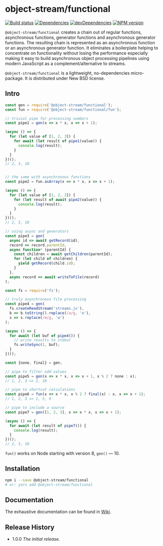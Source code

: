 # object-stream/functional

[![Build status][travis-image]][travis-url]
[![Dependencies][deps-image]][deps-url]
[![devDependencies][dev-deps-image]][dev-deps-url]
[![NPM version][npm-image]][npm-url]


`@object-stream/functional` creates a chain out of regular functions, asynchronous functions, generator functions
and asynchronous generator functions. The resulting chain is represented as an asynchronous function or
an asynchronous generator function. It eliminates a boilerplate helping to concentrate on functionality without losing the performance
especially making it easy to build asynchronous object processing pipelines using modern JavaScript as a complement/alternative to streams.

`@object-stream/functional` is a lightweight, no-dependencies micro-package. It is distributed under New BSD license.

## Intro

```js
const gen = require('@object-stream/functional');
const fun = require('@object-stream/functional/fun');

// trivial pipe for processing numbers
const pipe1 = gen(x => x * x, x => x + 1);

(async () => {
  for (let value of [1, 2, 3]) {
    for await (let result of pipe1(value)) {
      console.log(result);
    }
  }
})();
// 2, 5, 10


// the same with asynchronous functions
const pipe2 = fun.asArray(x => x * x, x => x + 1);

(async () => {
  for (let value of [1, 2, 3]) {
    for (let result of await pipe2(value)) {
      console.log(result);
    }
  }
})();
// 2, 5, 10

// using async and generators
const pipe3 = gen(
  async id => await getRecord(id),
  record => record.parentId,
  async function* (parentId) {
    const children = await getChildren(parentId);
    for (let child of children) {
      yield getRecord(child.id);
    }
  },
  async record => await writeToFile(record)
);

const fs = require('fs');

// truly asynchronous file processing
const pipe4 = gen(
  fs.createReadStream('streams.js'),
  b => b.toString().replace(/a/g, 'o'),
  s => s.replace(/m/g, 'w')
);

(async () => {
  for await (let buf of pipe4()) {
    // write results to stdout
    fs.writeSync(1, buf);
  }
})();

const {none, final} = gen;

// pipe to filter odd values
const pipe5 = gen(x => x * x, x => x + 1, x % 2 ? none : x);
// 1, 2, 3 => 2, 10

// pipe to shortcut calculations
const pipe6 = fun(x => x * x, x % 2 ? final(x) : x, x => x + 1);
// 1, 2, 3 => 1, 5, 9

// pipe to include a source
const pipe7 = gen([1, 2, 3], x => x * x, x => x + 1);

(async () => {
  for await (let result of pipe7()) {
    console.log(result);
  }
})();
// 2, 5, 10
```

`fun()` works on Node starting with version 8, `gen()` &mdash; 10.

## Installation

```bash
npm i --save @object-stream/functional
# or: yarn add @object-stream/functional
```

## Documentation

The exhaustive documentation can be found in [Wiki](https://github.com/object-stream/functional/wiki).

## Release History

- 1.0.0 *The initial release.*

[npm-image]:      https://img.shields.io/npm/v/object-stream/functional.svg
[npm-url]:        https://npmjs.org/package/object-stream/functional
[deps-image]:     https://img.shields.io/david/object-stream/functional.svg
[deps-url]:       https://david-dm.org/object-stream/functional
[dev-deps-image]: https://img.shields.io/david/dev/object-stream/functional.svg
[dev-deps-url]:   https://david-dm.org/object-stream/functional?type=dev
[travis-image]:   https://img.shields.io/travis/object-stream/functional.svg
[travis-url]:     https://travis-ci.org/object-stream/functional
